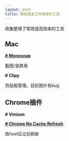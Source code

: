 ```yaml
---
layout: post
title: 那些提高工作效率的工具.
---
```


收集整理了常用提高效率的工具

## Mac


**[# Monosnap](https://jingyan.baidu.com/article/7908e85cbab201af481ad297.html)**

截图/录屏用

**# Clipy**

剪贴板管理。目前图片有bug


## Chrome插件

**# Vimium**

**[# Chrome No Cache Refresh](https://chrome.google.com/webstore/detail/chrome-no-cache-refresh/cjbabfkaicdfoahaabkheejnkbomdogk/related?hl=zh-CN)**

改host后立刻刷新

